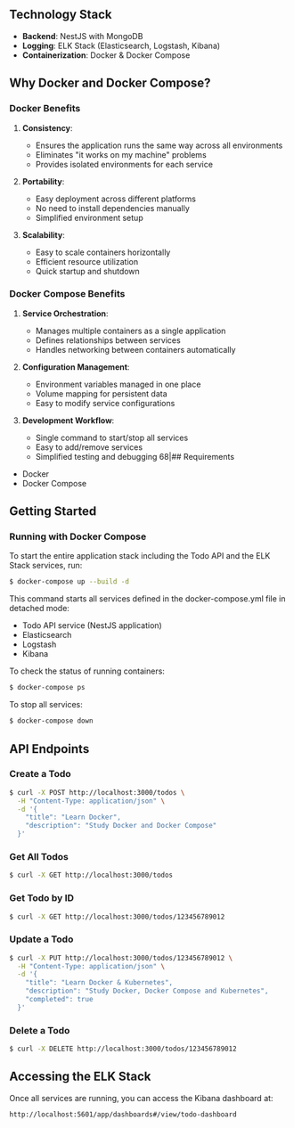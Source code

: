 ## Technology Stack

- **Backend**: NestJS with MongoDB
- **Logging**: ELK Stack (Elasticsearch, Logstash, Kibana)
- **Containerization**: Docker & Docker Compose

## Why Docker and Docker Compose?

### Docker Benefits
1. **Consistency**: 
   - Ensures the application runs the same way across all environments
   - Eliminates "it works on my machine" problems
   - Provides isolated environments for each service

2. **Portability**:
   - Easy deployment across different platforms
   - No need to install dependencies manually
   - Simplified environment setup

3. **Scalability**:
   - Easy to scale containers horizontally
   - Efficient resource utilization
   - Quick startup and shutdown

### Docker Compose Benefits
1. **Service Orchestration**:
   - Manages multiple containers as a single application
   - Defines relationships between services
   - Handles networking between containers automatically

2. **Configuration Management**:
   - Environment variables managed in one place
   - Volume mapping for persistent data
   - Easy to modify service configurations

3. **Development Workflow**:
   - Single command to start/stop all services
   - Easy to add/remove services
   - Simplified testing and debugging
68|## Requirements

- Docker
- Docker Compose

## Getting Started

### Running with Docker Compose

To start the entire application stack including the Todo API and the ELK Stack services, run:

```bash
$ docker-compose up --build -d
```

This command starts all services defined in the docker-compose.yml file in detached mode:
- Todo API service (NestJS application)
- Elasticsearch
- Logstash
- Kibana

To check the status of running containers:

```bash
$ docker-compose ps
```

To stop all services:

```bash
$ docker-compose down
```

## API Endpoints

### Create a Todo

```bash
$ curl -X POST http://localhost:3000/todos \
  -H "Content-Type: application/json" \
  -d '{
    "title": "Learn Docker",
    "description": "Study Docker and Docker Compose"
  }'
```

### Get All Todos

```bash
$ curl -X GET http://localhost:3000/todos
```

### Get Todo by ID

```bash
$ curl -X GET http://localhost:3000/todos/123456789012
```

### Update a Todo

```bash
$ curl -X PUT http://localhost:3000/todos/123456789012 \
  -H "Content-Type: application/json" \
  -d '{
    "title": "Learn Docker & Kubernetes",
    "description": "Study Docker, Docker Compose and Kubernetes",
    "completed": true
  }'
```

### Delete a Todo

```bash
$ curl -X DELETE http://localhost:3000/todos/123456789012
```

## Accessing the ELK Stack

Once all services are running, you can access the Kibana dashboard at:

```
http://localhost:5601/app/dashboards#/view/todo-dashboard
```


